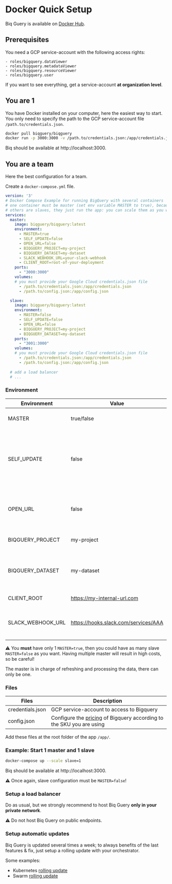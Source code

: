 # Docker Quick Setup

Biq Guery is available on [Docker Hub](https://hub.docker.com/r/biqguery/biqguery).

## Prerequisites

You need a GCP service-account with the following access rights:
```
- roles/bigquery.dataViewer
- roles/bigquery.metadataViewer
- roles/bigquery.resourceViewer
- roles/bigquery.user
```

If you want to see everything, get a service-account **at organization level**.

## You are 1

You have Docker installed on your computer, here the easiest way to start. You only need to specify the path to the GCP service-account file `/path.to/credentials.json`.

```sh
docker pull biqguery/biqguery
docker run -p 3000:3000 -v /path.to/credentials.json:/app/credentials.json biqguery
```

Biq should be available at http://localhost:3000.

## You are a team

Here the best configuration for a team.

Create a `docker-compose.yml` file.

```yml
version: '3'
# Docker Compose Example for running BigQuery with several containers
# one container must be master (set env variable MASTER to true), because it runs some init commands
# others are slaves, they just run the app: you can scale them as you want
services:
  master:
    image: biqguery/biqguery:latest
    environment:
      - MASTER=true
      - SELF_UPDATE=false
      - OPEN_URL=false
      - BIQGUERY_PROJECT=my-project
      - BIQGUERY_DATASET=my-dataset
      - SLACK_WEBHOOK_URL=your-slack-webhook
      - CLIENT_ROOT=root-of-your-deployment
    ports:
      - "3000:3000"
    volumes:
    # you must provide your Google Cloud credentials.json file
      - /path.to/credentials.json:/app/credentials.json
      - /path.to/config.json:/app/config.json

  slave:
    image: biqguery/biqguery:latest
    environment:
      - MASTER=false
      - SELF_UPDATE=false
      - OPEN_URL=false
      - BIQGUERY_PROJECT=my-project
      - BIQGUERY_DATASET=my-dataset
    ports:
      - "3001:3000"
    volumes:
    # you must provide your Google Cloud credentials.json file
      - /path.to/credentials.json:/app/credentials.json
      - /path.to/config.json:/app/config.json
  
  # add a load balancer
  # ...
```

### Environment

| Environment | Value | Description  |
|---|---|---|
| MASTER | true/false | ⚠️ You can have only 1 master ⚠️ |
| SELF_UPDATE | false | Server version should never try to update itself, setup [rolling update](https://github.com/biqguery/docs/blob/main/docker.md#setup-automatic-updates) instead |
| OPEN_URL | false | Server version should never try to open a web browser |
| BIQGUERY_PROJECT | my-project | GCP Bigquery project |
| BIQGUERY_DATASET | my-dataset | GCP Bigquery dataset where to store Biq [tables](https://github.com/biqguery/docs/blob/main/README.md#temporary-tables-vs-non-temporary-tables) |
| CLIENT_ROOT | https://my-internal-url.com | Root url of the client |
| SLACK_WEBHOOK_URL | https://hooks.slack.com/services/AAA | Slack web hook to get notifications directly in Slack |

⚠️ You **must** have only 1 `MASTER=true`, then you could have as many slave `MASTER=false` as you want. Having multiple master will result in high costs, so be careful!

The master is in charge of refreshing and processing the data, there can only be one.

### Files

| Files | Description  |
|---|---|
| credentials.json | GCP service-account to access to Bigquery |
| config.json | Configure the [pricing](https://github.com/biqguery/docs/blob/main/README.md#setup-gcp-pricing) of Bigquery according to the SKU you are using |

Add these files at the root folder of the app `/app/`.

### Example: Start 1 master and 1 slave

```sh
docker-compose up --scale slave=1
```

Biq should be available at http://localhost:3000.

⚠️ Once again, slave configuration must be `MASTER=false`!

### Setup a load balancer

Do as usual, but we strongly recommend to host Biq Guery **only in your private network**.

⚠️ Do not host Biq Guery on public endpoints.

### Setup automatic updates

Biq Guery is updated several times a week; to always benefits of the last features & fix, just setup a rolling update with your orchestrator.

Some examples:
- Kubernetes [rolling update](https://kubernetes.io/docs/tutorials/kubernetes-basics/update/update-intro/)
- Swarm [rolling update](https://docs.docker.com/engine/swarm/swarm-tutorial/rolling-update/)


